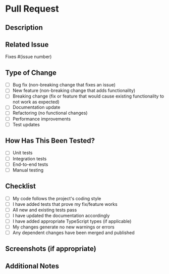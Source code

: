 # Pull Request

## Description
<!-- Provide a brief summary of the changes in this PR -->

## Related Issue
<!-- Link to the issue that this PR addresses (if applicable) -->
Fixes #(issue number)

## Type of Change
<!-- Check the relevant option(s) -->

- [ ] Bug fix (non-breaking change that fixes an issue)
- [ ] New feature (non-breaking change that adds functionality)
- [ ] Breaking change (fix or feature that would cause existing functionality to not work as expected)
- [ ] Documentation update
- [ ] Refactoring (no functional changes)
- [ ] Performance improvements
- [ ] Test updates

## How Has This Been Tested?
<!-- Describe the tests you ran to verify your changes -->

- [ ] Unit tests
- [ ] Integration tests
- [ ] End-to-end tests
- [ ] Manual testing

## Checklist
<!-- Check all that apply -->

- [ ] My code follows the project's coding style
- [ ] I have added tests that prove my fix/feature works
- [ ] All new and existing tests pass
- [ ] I have updated the documentation accordingly
- [ ] I have added appropriate TypeScript types (if applicable)
- [ ] My changes generate no new warnings or errors
- [ ] Any dependent changes have been merged and published

## Screenshots (if appropriate)
<!-- Add screenshots to help explain your changes -->

## Additional Notes
<!-- Add any other context about the PR here -->

